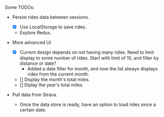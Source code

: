 Some TODOs:

* Persist rides data between sessions. 
  * [x] Use LocalStorage to save rides.
  * Explore Redux. 

* More advanced UI
  - [x] Current design depends on not having many rides. Need to limit display to some number of rides. Start with limit of 10, and filter by distance or date? 
      - Added a date filter for month, and now the list always displays rides from the current month. 
  - [] Display the month's total miles.
  - [] Diplay the year's total miles. 

* Pull data from Strava.
  * Once the data store is ready, have an option to load rides since a certain date. 